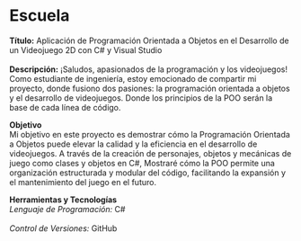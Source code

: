 # Escuela
**Título:** Aplicación de Programación Orientada a Objetos en el Desarrollo de un Videojuego 2D con C# y Visual Studio <br> <br>
**Descripción:** ¡Saludos, apasionados de la programación y los videojuegos! Como estudiante de ingeniería, estoy emocionado de compartir mi proyecto, donde fusiono dos pasiones: la programación orientada a objetos y el desarrollo de videojuegos. Donde los principios de la POO serán la base de cada línea de código. 

**Objetivo** <br> Mi objetivo en este proyecto es demostrar cómo la Programación Orientada a Objetos puede elevar la calidad y la eficiencia en el desarrollo de videojuegos. A través de la creación de personajes, objetos y mecánicas de juego como clases y objetos en C#, Mostraré cómo la POO permite una organización estructurada y modular del código, facilitando la expansión y el mantenimiento del juego en el futuro. <br> 

**Herramientas y Tecnologías** <br> *Lenguaje de Programación:* C#  <br><br>*Control de Versiones:* GitHub


